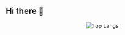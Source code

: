 ## Hi there 👋

<div align="center">
  
![Top Langs](https://github-readme-stats.vercel.app/api/top-langs/?username=khaipham25&layout=compact&theme=light&langs_count=5)

</div>




